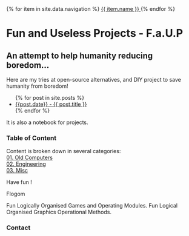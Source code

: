 ---
---

<nav>
  {% for item in site.data.navigation %}
    <a href="{{ item.link }}" {% if page.url == item.link %}style="color: red;"{% endif %}>
      {{ item.name }}
    </a>
  {% endfor %}
</nav>

# Fun and Useless Projects - F.a.U.P
## An attempt to help humanity reducing boredom...

Here are my tries at open-source alternatives, and DIY project to save 
humanity from boredom!

<ul>
  {% for post in site.posts %}
    <li>
      <a href="{{ post.url }}">{{post.date}} - {{ post.title }}</a>
    </li>
  {% endfor %}
</ul>

It is also a notebook for projects.

### Table of Content
Content is broken down in several categories:    
[01. Old Computers](01_OldComputers/index_01.md)    
[02. Engineering]()    
[03. Misc]()    

Have fun !

Flogom

Fun Logically Organised Games and Operating Modules.
Fun Logical Organised Graphics Operational Methods.

### Contact